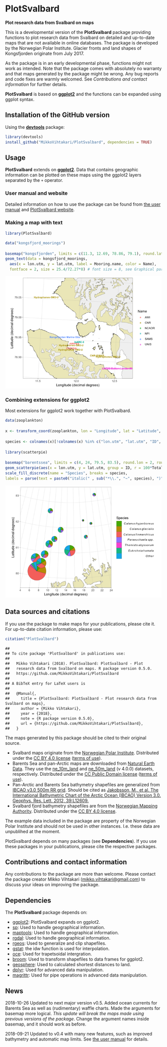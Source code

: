 PlotSvalbard
======
**Plot research data from Svalbard on maps**

This is a developmental version of the **PlotSvalbard** package providing functions to plot research data from Svalbard on detailed and up-to-date maps that are not available in online databases. The package is developed by the Norwegian Polar Institute. Glacier fronts and land shapes of Kongsfjorden originate from July 2017.

As the package is in an early developmental phase, functions might not work as intended. Note that the package comes with absolutely no warranty and that maps generated by the package might be wrong. Any bug reports and code fixes are warmly welcomed. See *Contributions and contact information* for further details.

**PlotSvalbard** is based on [**ggplot2**](http://ggplot2.tidyverse.org/reference/) and the functions can be expanded using ggplot syntax.

Installation of the GitHub version
-------
Using the [**devtools**](https://cran.r-project.org/web/packages/devtools/index.html) package:


```r
library(devtools)
install_github("MikkoVihtakari/PlotSvalbard", dependencies = TRUE)
```

Usage
-------
**PlotSvalbard** extends on [**ggplot2**](http://ggplot2.tidyverse.org/reference/). Data that contains geographic information can be plotted on these maps using the ggplot2 layers separated by the `+` operator.

### User manual and website

Detailed information on how to use the package can be found from [the user manual](https://mikkovihtakari.github.io/PlotSvalbard/articles/PlotSvalbard_user_manual.html) and [PlotSvalbard website](https://mikkovihtakari.github.io/PlotSvalbard/index.html).

### Making a map with text


```r
library(PlotSvalbard)
```

```r
data("kongsfjord_moorings")

basemap("kongsfjorden", limits = c(11.3, 12.69, 78.86, 79.1), round.lat = 0.05, round.lon = 0.5) + 
geom_text(data = kongsfjord_moorings,
  aes(x = lon.utm, y = lat.utm, label = Mooring.name, color = Name), 
  fontface = 2, size = 25.4/72.27*8) # font size = 8, see Graphical parameters
```

![](README_files/figure-html/unnamed-chunk-2-1.png)<!-- -->

### Combining extensions for ggplot2

Most extensions for ggplot2 work together with PlotSvalbard.


```r
data(zooplankton)

x <- transform_coord(zooplankton, lon = "Longitude", lat = "Latitude", bind = TRUE)

species <- colnames(x)[!colnames(x) %in% c("lon.utm", "lat.utm", "ID", "Longitude", "Latitude", "Total")]

library(scatterpie)

basemap("barentssea", limits = c(4, 24, 79.5, 83.5), round.lon = 2, round.lat = 1) +
geom_scatterpie(aes(x = lon.utm, y = lat.utm, group = ID, r = 100*Total), data = x, cols = species, size = 0.1) +
scale_fill_discrete(name = "Species", breaks = species, 
labels = parse(text = paste0("italic(" , sub("*\\.", "~", species), ")")))
```

![](README_files/figure-html/unnamed-chunk-3-1.png)<!-- -->

Data sources and citations
-------

If you use the package to make maps for your publications, please cite it. For up-to-date citation information, please use:


```r
citation("PlotSvalbard")
```

```
## 
## To cite package 'PlotSvalbard' in publications use:
## 
##   Mikko Vihtakari (2018). PlotSvalbard: PlotSvalbard - Plot
##   research data from Svalbard on maps. R package version 0.5.0.
##   https://github.com/MikkoVihtakari/PlotSvalbard
## 
## A BibTeX entry for LaTeX users is
## 
##   @Manual{,
##     title = {PlotSvalbard: PlotSvalbard - Plot research data from Svalbard on maps},
##     author = {Mikko Vihtakari},
##     year = {2018},
##     note = {R package version 0.5.0},
##     url = {https://github.com/MikkoVihtakari/PlotSvalbard},
##   }
```

The maps generated by this package should be cited to their original source. 

- Svalbard maps originate from the [Norwegian Polar Institute](http://geodata.npolar.no/). Distributed under the [CC BY 4.0 license](https://creativecommons.org/licenses/by/4.0/) ([terms of use](http://geodata.npolar.no/bruksvilkar/)).
- Barents Sea and pan-Arctic maps are downloaded from [Natural Earth Data](http://www.naturalearthdata.com). They use the [ne_10m_land](http://www.naturalearthdata.com/downloads/10m-physical-vectors/) and [ne_50m_land](http://www.naturalearthdata.com/downloads/50m-physical-vectors/) (v 4.0.0) datasets, respectively. Distributed under the [CC Public Domain license](https://creativecommons.org/publicdomain/) ([terms of use](http://www.naturalearthdata.com/about/terms-of-use/)).
- Pan-Arctic and Barents Sea bathymetry shapefiles are generalized from [IBCAO v3.0 500m RR grid](https://www.ngdc.noaa.gov/mgg/bathymetry/arctic/ibcaoversion3.html). Should be cited as [Jakobsson, M., et al. The International Bathymetric Chart of the Arctic Ocean (IBCAO) Version 3.0. Geophys. Res. Lett. 2012, 39:L12609.](https://www.ngdc.noaa.gov/mgg/bathymetry/arctic/2012GL052219.pdf)
- Svalbard fjord bathymetry shapefiles are from the [Norwegian Mapping Authority](https://kartkatalog.geonorge.no/metadata/kartverket/dybdedata/2751aacf-5472-4850-a208-3532a51c529a). Distributed under the [CC BY 4.0 license](https://creativecommons.org/licenses/by/4.0/).

The example data included in the package are property of the Norwegian Polar Institute and should not be used in other instances. I.e. these data are unpublihed at the moment.

PlotSvalbard depends on many packages (see **Dependencies**). If you use these packages in your publications, please cite the respective packages.

Contributions and contact information
-------
Any contributions to the package are more than welcome. Please contact the package creator Mikko Vihtakari (<mikko.vihtakari@gmail.com>) to discuss your ideas on improving the package.

Dependencies
--------
The **PlotSvalbard** package depends on:

- [ggplot2][ggplot2]: PlotSvalbard expands on ggplot2.
- [sp][sp]: Used to handle geographical information.
- [maptools][maptools]: Used to handle geographical information.
- [rgdal][rgdal]: Used to handle geographical information.
- [rgeos][rgeos]: Used to generalize and clip shapefiles.
- [gstat][gstat]: the idw function is used for interpolation.
- [oce][oce]: Used for trapetsoidal intergration.
- [broom][broom]: Used to transform shapefiles to data frames for ggplot2.
- [geosphere][geosphere]: Used to calculated shortest distances to land.
- [dplyr][dplyr]: Used for advanced data manipulation.
- [magrittr][magrittr]: Used for pipe operations in advanced data manipulation.

[ggplot2]: http://ggplot2.tidyverse.org/reference/
[sp]: https://cran.r-project.org/web/packages/sp/index.html
[maptools]: https://cran.r-project.org/web/packages/maptools/index.html
[rgdal]: https://cran.r-project.org/web/packages/rgdal/index.html
[rgeos]: https://cran.r-project.org/web/packages/rgeos/index.html
[gstat]: https://cran.r-project.org/web/packages/gstat/index.html
[oce]: https://cran.r-project.org/web/packages/oce/index.html
[broom]: https://cran.r-project.org/web/packages/broom/index.html
[geosphere]: https://cran.r-project.org/web/packages/geosphere/index.html
[dplyr]: https://cran.r-project.org/web/packages/dplyr/index.html
[magrittr]: https://cran.r-project.org/web/packages/magrittr/index.html

News
--------
2018-10-26 Updated to next major version v0.5. Added ocean currents for Barents Sea as well as (rudimentary) waffle charts. Made the arguments for basemap more logical. *This update will break the maps made using previous versions of the package*. Change the argument names inside basemap, and it should work as before.

2018-09-21 Updated to v0.4 with many new features, such as improved bathymetry and automatic map limits. See [the user manual](https://mikkovihtakari.github.io/PlotSvalbard/articles/PlotSvalbard_user_manual.html) for details. 
